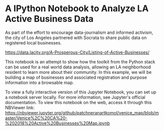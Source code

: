 # A IPython Notebook to Analyze LA Active Business Data

As part of the effort to encourage data-journalism and informed activism, the city of Los Angeles partnered with Socrata to share public data on registered local businesses.

https://data.lacity.org/A-Prosperous-City/Listing-of-Active-Businesses/

This notebook is an attempt to show how the toolkit from the Python stack can be used for a real world data analysis, allowing an LA neighborhood resident to learn more about their community. In this example, we will be building a map of businesses and associated registration and purpose information into a browsable map.

To view a fully interactive version of this Jupyter Notebook, you can set up a notebook server locally. For more information, see Jupyter's official documentation. To view this notebook on the web, access it through this NBViewer link:
https://nbviewer.jupyter.org/github/patchneranartkomol/venice_map/blob/master/Venice%2C%20CA%20-%202018%20Active%20Businesses%20Map.ipynb

